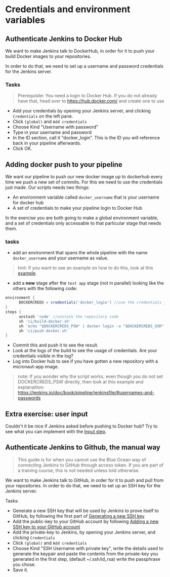 # Credentials and environment variables

## Authenticate Jenkins to Docker Hub

We want to make Jenkins talk to DockerHub, in order for it to push your build Docker images to your repositories.

In order to do that, we need to set up a username and password credentials for the Jenkins server.

### Tasks

> Prerequisite: You need a login to Docker Hub. If you do not already have that, head over to https://hub.docker.com/ and create one to use

* Add your credentials by opening your Jenkins server, and clicking `Credentials` on the left pane.
* Click `(global)` and `Add credentials`
* Choose Kind "Username with password"
* Type in your username and password
* In the ID section, call it "docker_login". This is the ID you will reference back in your pipeline afterwards.
* Click OK.

## Adding docker push to your pipeline

We want our pipeline to push our new docker image up to dockerhub every time we push a new set of commits.
For this we need to use the credentials just made.
Our scripts needs two things:

* An environment variable called `docker_username` that is your username for docker hub
* A set of credentials to make your pipeline login to Docker Hub

In the exercise you are both going to make a global environment variable, and a set of credentials only accessable to that particular stage that needs them.

### tasks

* add an environment that spans the whole pipeline with the name `docker_username` and your username as value.

> hint: If you want to see an example on how to do this, look at this [example](https://jenkins.io/doc/book/pipeline/jenkinsfile/#setting-environment-variables).

* add a **new** stage after the `test app` stage (not in parallel) looking like the others with the following code:

``` Groovy
environment {
      DOCKERCREDS = credentials('docker_login') //use the credentials just created in this stage
}
steps {
      unstash 'code' //unstash the repository code
      sh 'ci/build-docker.sh'
      sh 'echo "$DOCKERCREDS_PSW" | docker login -u "$DOCKERCREDS_USR" --password-stdin' //login to docker hub with the credentials above
      sh 'ci/push-docker.sh'
}
```

* Commit this and push it to see the result.
* Look at the logs of the build to see the usage of credentials. Are your credentials visible in the log?
* Log into Docker hub to see if you have gotten a new repository with a micronaut-app image.

> note: If you wonder why the script works, even though you do not set DOCKERCREDS_PSW directly, then look at this example and explanaition: https://jenkins.io/doc/book/pipeline/jenkinsfile/#usernames-and-passwords

## Extra exercise: user input

Couldn't it be nice if Jenkins asked before pushing to Docker hub?
Try to see what you can implement with the [Input step](https://jenkins.io/doc/pipeline/steps/pipeline-input-step/).

## Authenticate Jenkins to Github, the manual way

> This guide is for when you cannot use the Blue Ocean way of connecting Jenkins to GitHub through access token. If you are part of a training course, this is not needed unless told otherwise.

We want to make Jenkins talk to GitHub, in order for it to push and pull from your repositories. In order to do that, we need to set up an SSH key for the Jenkins server.

Tasks:

* Generate a new SSH key that will be used by Jenkins to prove itself to GitHub, by following the first part of [Generating a new SSH key](https://help.github.com/articles/generating-a-new-ssh-key-and-adding-it-to-the-ssh-agent/)
* Add the public-key to your GitHub account by following [Adding a new SSH key to your GitHub account](https://help.github.com/articles/adding-a-new-ssh-key-to-your-github-account/)
* Add the private-key to Jenkins, by opening your Jenkins server, and clicking `Credentials`
* Click `(global)` and `Add credentials`
* Choose Kind "SSH Username with private key", write the details used to generate the keypair and paste the contents from the private-key you generated in the first step, (default ~/.ssh/id_rsa)
      write the passphrase you chose.
* Save it.
